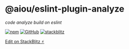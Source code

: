 # @aiou/eslint-plugin-analyze
*code analyze build on eslint*

[![npm](https://img.shields.io/npm/v/@aiou/eslint-plugin-analyze)](https://github.com/JiangWeixian/eslint-config/tree/master/packages/analyze) [![GitHub](https://img.shields.io/npm/l/@aiou/eslint-plugin-analyze)](https://github.com/JiangWeixian/eslint-config/tree/master/packages/analyze) [![stackblitz](https://img.shields.io/badge/%E2%9A%A1%EF%B8%8Fstackblitz-online-blue)](https://stackblitz.com/github/JiangWeixian/eslint-config/tree/master/packages/analyze)

[Edit on StackBlitz ⚡️](https://stackblitz.com/github/JiangWeixian/eslint-config/tree/master/packages/analyze)

